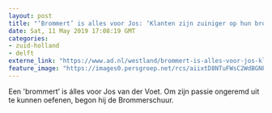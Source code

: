 ```yaml
---
layout: post
title: "‘Brommert’ is alles voor Jos: ‘Klanten zijn zuiniger op hun brommer dan op hun eigen vrouw’"
date: Sat, 11 May 2019 17:08:19 GMT
categories: 
- zuid-holland 
- delft 
externe_link: "https://www.ad.nl/westland/brommert-is-alles-voor-jos-klanten-zijn-zuiniger-op-hun-brommer-dan-op-hun-eigen-vrouw~a67feace/"
feature_image: "https://images0.persgroep.net/rcs/aiixtD8NTuFWsC2WdBGNPpVZUOQ/diocontent/146895769/_fitwidth/400/?appId=21791a8992982cd8da851550a453bd7f&quality=0.7"
---
```


Een 'brommert’ is álles voor Jos van der Voet. Om zijn passie ongeremd uit te kunnen oefenen, begon hij de Brommerschuur.
